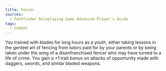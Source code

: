 ```yaml
---
title: Fencer
sources:
  - Pathfinder Roleplaying Game Advanced Player's Guide
tags:
  - Combat
---
```


You trained with blades for long hours as a youth, either taking lessons in the genteel art of fencing from tutors paid for by your parents or by being taken under the wing of a disenfranchised fencer who may have turned to a life of crime. You gain a +1 trait bonus on attacks of opportunity made with daggers, swords, and similar bladed weapons.

